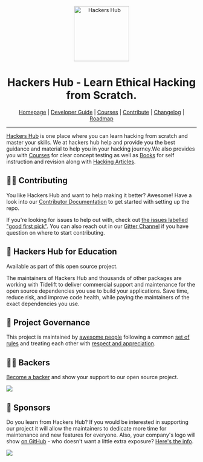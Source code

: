<p align="center">
    <a href="https://hackers-hub.vercel.app/">
        <img alt="Hackers Hub" src="https://webdriver.io/assets/images/robot-3677788dd63849c56aa5cb3f332b12d5.svg" width="146">
    </a>
</p>

<h1 align="center">
    Hackers Hub - Learn Ethical Hacking from Scratch.
</h1>

<p align="center">
    <a href="https://hackers-hub.vercel.app/">Homepage</a> |
    <a href="https://hackers-hub.vercel.app/docs/gettingstarted">Developer Guide</a> |
    <a href="https://hackers-hub.vercel.app/docs/api">Courses</a> |
    <a href="https://github.com/Abhi6722/hackers-hub/blob/main/CONTRIBUTING.md">Contribute</a> |
    <a href="https://github.com/Abhi6722/hackers-hub/blob/main/CHANGELOG.md">Changelog</a> |
    <a href="https://github.com/Abhi6722/hackers-hub/blob/main/ROADMAP.md">Roadmap</a>
</p>

***

[Hackers Hub](https://hackers-hub.vercel.app) is one place where you can learn hacking from scratch and master your skills. We at hackers hub help and provide you the best guidance and material to help you in your hacking journey.We also provides you with [Courses](https://hackers-hub.com/courses) for clear concept testing as well as [Books](https://hackers-hub.com/shop/) for self instruction and revision along with [Hacking Articles](https://hackers-hub.com/blog). 



## :woman_technologist: Contributing

You like Hackers Hub and want to help making it better? Awesome! Have a look into our [Contributor Documentation](CONTRIBUTING.md) to get started with setting up the repo.

If you're looking for issues to help out with, check out [the issues labelled "good first pick"](https://github.com/Abhi6722/hackers-hub/issues?q=is%3Aopen+is%3Aissue+label%3A"good+first+pick"). You can also reach out in our [Gitter Channel](https://gitter.im/official-hackers-hub/community) if you have question on where to start contributing.

## :office: Hackers Hub for Education

Available as part of this open source project.

The maintainers of Hackers Hub and thousands of other packages are working with Tidelift to deliver commercial support and maintenance for the open source dependencies you use to build your applications. Save time, reduce risk, and improve code health, while paying the maintainers of the exact dependencies you use.


## :handshake: Project Governance

This project is maintained by [awesome people](/AUTHORS.md) following a common [set of rules](/GOVERNANCE.md) and treating each other with [respect and appreciation](/CODE_OF_CONDUCT.md).

## :man_cook: Backers

[Become a backer](https://opencollective.com/hackers-hub) and show your support to our open source project.

<a href="https://opencollective.com/hackers-hub"><img src="https://opencollective.com/hackers-hub/tiers/baker.svg?avatarHeight=36&width=600"></a>

## :money_with_wings: Sponsors

Do you learn from Hackers Hub? If you would be interested in supporting our project it will allow the maintainers to dedicate more time for maintenance and new features for everyone. Also, your company's logo will show [on GitHub](https://github.com/Abhi6722/hackers-hub#readme) - who doesn't want a little extra exposure? [Here's the info](https://opencollective.com/hackers-hub).

<a href="https://opencollective.com/hackers-hub"><img src="https://opencollective.com/hackers-hub/tiers/gold-sponsor.svg?avatarHeight=36&width=600"></a>

